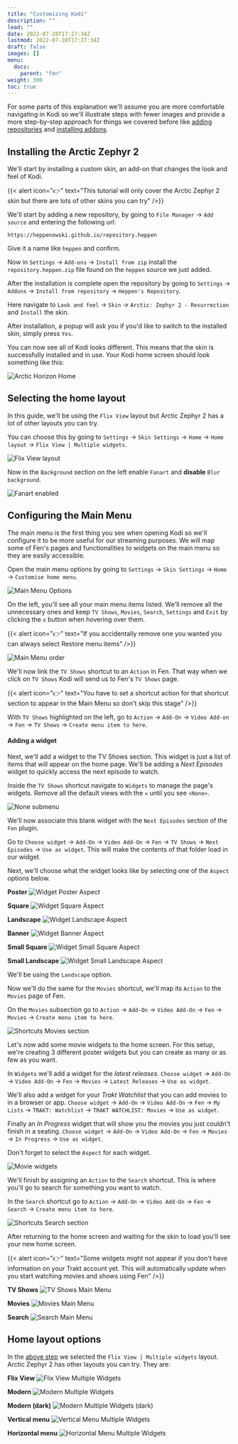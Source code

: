 ```yaml
---
title: "Customizing Kodi"
description: ""
lead: ""
date: 2022-07-28T17:27:34Z
lastmod: 2022-07-28T17:27:34Z
draft: false
images: []
menu:
  docs:
    parent: "fen"
weight: 300
toc: true
---
```


For some parts of this explanation we'll assume you are more comfortable navigating in Kodi so we'll illustrate steps with fewer images and provide a more step-by-step approach for things we covered before like [adding repositories](/fen/installing-fen/#adding-a-repository) and [installing addons](/fen/installing-fen/#installing-an-addon).

## Installing the Arctic Zephyr 2

We'll start by installing a custom skin, an add-on that changes the look and feel of Kodi.

{{< alert icon="👉" text="This tutorial will only cover the Arctic Zephyr 2 skin but there are lots of other skins you can try" />}}

We'll start by adding a new repository, by going to `File Manager` → `Add source` and entering the following url:

```
https://heppenowski.github.io/repository.heppen
```

Give it a name like `heppen` and confirm.

Now in `Settings` → `Add-ons` → `Install from zip` install the `repository.heppen.zip` file found on the `heppen` source we just added.

After the installation is complete open the repository by going to `Settings` → `Addons` → `Install from repository` → `Heppen's Repository`.

Here navigate to `Look and feel` → `Skin` → `Arctic: Zephyr 2 - Resurrection` and `Install` the skin.

After installation, a popup will ask you if you'd like to switch to the installed skin, simply press `Yes`.

You can now see all of Kodi looks different. This means that the skin is successfully installed and in use. Your Kodi home screen should look something like this:

![Arctic Horizon Home](arctic-zephyr.png)

## Selecting the home layout

In this guide, we'll be using the `Flix View` layout but Arctic Zephyr 2 has a lot of other layouts you can try.

You can choose this by going to `Settings` → `Skin Settings` → `Home` → `Home layout` → `Flix View | Multiple widgets`.

![Flix View layout](flixview-layout.png)

Now in the `Background` section on the left enable `Fanart` and **disable** `Blur background`.

![Fanart enabled](fanart-enabled.png)

## Configuring the Main Menu

The main menu is the first thing you see when opening Kodi so we'll configure it to be more useful for our streaming purposes. We will map some of Fen's pages and functionalities to widgets on the main menu so they are easily accessible.

Open the main menu options by going to `Settings` → `Skin Settings` → `Home` → `Customise home menu`.

![Main Menu Options](main-menu-options.png)

On the left, you'll see all your main menu items listed. We'll remove all the unnecessary ones and keep `TV Shows`, `Movies`, `Search`, `Settings` and `Exit` by clicking the `x` button when hovering over them.

{{< alert icon="👉" text="If you accidentally remove one you wanted you can always select Restore menu items" />}}

![Main Menu order](main-menu-order.png)

We'll now link the `TV Shows` shortcut to an `Action` in Fen. That way when we click on `TV Shows` Kodi will send us to Fen's `TV Shows` page.

{{< alert icon="👉" text="You have to set a shortcut action for that shortcut section to appear in the Main Menu so don't skip this stage" />}}

With `TV Shows` highlighted on the left, go to `Action` → `Add-On` → `Video Add-on` → `Fen` → `TV Shows` → `Create menu item to here`.

#### Adding a widget

Next, we'll add a widget to the TV Shows section. This widget is just a list of items that will appear on the home page. We'll be adding a *Next Episodes* widget to quickly access the next episode to watch.

Inside the `TV Shows` shortcut navigate to `Widgets` to manage the page's widgets. Remove all the default views with the `✕` until you see `<None>`.

![None submenu](widgets-none.png)

We'll now associate this blank widget with the `Next Episodes` section of the `Fen` plugin.

Go to `Choose widget` → `Add-On` → `Video Add-On` → `Fen` → `TV Shows` → `Next Episodes` → `Use as widget`. This will make the contents of that folder load in our widget.

Next, we'll choose what the widget looks like by selecting one of the `Aspect` options below. 

**Poster**
![Widget Poster Aspect](widget-poster.png)

**Square**
![Widget Square Aspect](widget-square.png)

**Landscape**
![Widget Landscape Aspect](widget-landscape.png)

**Banner**
![Widget Banner Aspect](widget-banner.png)

**Small Square**
![Widget Small Square Aspect](widget-small-square.png)

**Small Landscape**
![Widget Small Landscape Aspect](widget-small-landscape.png)

We'll be using the `Landscape` option.

Now we'll do the same for the `Movies` shortcut, we'll map its `Action` to the `Movies` page of Fen.

On the `Movies` subsection go to `Action` → `Add-On` → `Video Add-On` → `Fen` → `Movies` → `Create menu item to here`.

![Shortcuts Movies section](shortcuts-movies.png)

Let's now add some movie widgets to the home screen. For this setup, we're creating 3 different poster widgets but you can create as many or as few as you want.

In `Widgets` we'll add a widget for the *latest releases*. `Choose widget` → `Add-On` → `Video Add-On` → `Fen` → `Movies` → `Latest Releases` → `Use as widget`.

We'll also add a widget for your *Trakt Watchlist* that you can add movies to in a browser or app. `Choose widget` → `Add-On` → `Video Add-On` → `Fen` → `My Lists` → `TRAKT: Watchlist` → `TRAKT WATCHLIST: Movies` → `Use as widget`.

Finally an *In Progress* widget that will show you the movies you just couldn't finish in a seating. `Choose widget` → `Add-On` → `Video Add-On` → `Fen` → `Movies` → `In Progress` → `Use as widget`.

Don't forget to select the `Aspect` for each widget.

![Movie widgets](widgets-movies.png)

We'll finish by assigning an `Action` to the `Search` shortcut. This is where you'll go to search for something you want to watch.

In the `Search` shortcut go to `Action` → `Add-On` → `Video Add-On` → `Fen` → `Search` → `Create menu item to here`.

![Shortcuts Search section](shortcuts-search.png)

After returning to the home screen and waiting for the skin to load you'll see your new home screen.

{{< alert icon="👉" text="Some widgets might not appear if you don't have information on your Trakt account yet. This will automatically update when you start watching movies and shows using Fen" />}}

**TV Shows**
![TV Shows Main Menu](main-menu-tv-shows.png)

**Movies**
![Movies Main Menu](main-menu-movies.png)

**Search**
![Search Main Menu](main-menu-search.png)

## Home layout options

In the [above step](#selecting-the-home-layout) we selected the `Flix View | Multiple widgets` layout. Arctic Zephyr 2 has other layouts you can try. They are:

**Flix View**
![Flix View Multiple Widgets](flix-view-multiple-widgets.png)

**Modern**
![Modern Multiple Widgets](modern-multiple-widgets.png)

**Modern (dark)**
![Modern Multiple Widgets (dark)](modern-dark-multiple-widgets.png)

**Vertical menu**
![Vertical Menu Multiple Widgets](vertical-menu-multiple-widgets.png)

**Horizontal menu**
![Horizontal Menu Multiple Widgets](horizontal-menu-multiple-widgets.png)